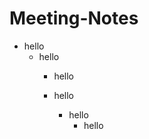 # Meeting-Notes

- hello
  - hello
    - hello
    
    - hello
      - hello
         * hello
    
